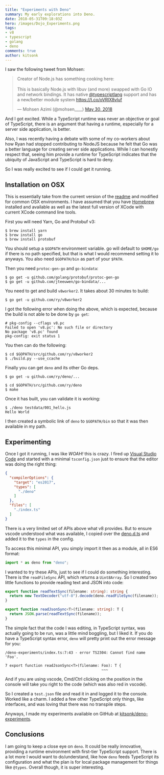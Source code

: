 ```yaml
---
title: "Experiments with Deno"
summary: My early explorations into Deno.
date: 2018-05-31T09:18:03Z
hero: /images/Dojo_Experiments.png
tags:
- v8
- typescript
- golang
- deno
comments: true
author: kitsonk
---
```


I saw the following tweet from Mohsen:

<blockquote class="twitter-tweet" data-dnt="true"><p lang="en" dir="ltr">Creator of Node.js has something cooking here: <br><br>This is basically Node.js with libuv (and more) swapped with Go IO and network bindings. It has native <a href="https://twitter.com/typescriptlang?ref_src=twsrc%5Etfw">@typescriptlang</a> support and has a new/better module system <a href="https://t.co/oVRlX8vluf">https://t.co/oVRlX8vluf</a></p>&mdash; Mohsen Azimi (@mohsen____) <a href="https://twitter.com/mohsen____/status/1001901925015719938?ref_src=twsrc%5Etfw">May 30, 2018</a></blockquote> <script async src="https://platform.twitter.com/widgets.js" charset="utf-8"></script>

And I got excited. While a TypeScript runtime was never an objective or goal of TypeScript, there is an argument that
having a runtime, especially for a server side application, is better.

Also, I was recently having a debate with some of my co-workers about how Ryan had stopped contributing to NodeJS
because he felt that Go was a better language for creating server side applications. While I can honestly respect that,
seeing him provide a runtime for TypeScript indicates that the ubiquity of JavaScript and TypeScript is hard to deny.

So I was really excited to see if I could get it running.

## Installation on OSX

This is essentially take from the current version of the
[readme](https://github.com/ry/deno/blob/c0cc240810f9280ca458c54b4cb69acc30e47e27/README.md#compile-instructions) and
modified for common OSX environments. I have assumed that you have [Homebrew](https://brew.sh/) installed and available
as well as the latest full version of XCode with current XCode command line tools.

First you will need Yarn, Go and Protobuf v3:

```
$ brew install yarn
$ brew install go
$ brew install protobuf
```

You should setup a `$GOPATH` environment variable. go will default to `$HOME/go` if there is no path specified, but that
is what I would recommend setting it to anyways. You also need `$GOPATH/bin` as part of your `$PATH`.

Then you need `protoc-gen-go` and `go-bindata`:

```
$ go get -u github.com/golang/protobuf/protoc-gen-go
$ go get -u github.com/jteeuwen/go-bindata/...
```

You need to get and build `v8worker2`. It takes about 30 minutes to build:

```
$ go get -u github.com/ry/v8worker2
```

I got the following error when doing the above, which is expected, because the build is not able to be done by `go get`:

```
# pkg-config --cflags v8.pc
Failed to open 'v8.pc': No such file or directory
No package 'v8.pc' found
pkg-config: exit status 1
```

You then can do the following:

```
$ cd $GOPATH/src/github.com/ry/v8worker2
$ ./build.py --use_ccache
```

Finally you can get `deno` and its other Go deps.

```
$ go get -u github.com/ry/deno/...
```

```
$ cd $GOPATH/src/github.com/ry/deno
$ make
```

Once it has built, you can validate it is working:

```
$ ./deno testdata/001_hello.js
Hello World
```

I then created a symbolic link of `deno` to `$GOPATH/bin` so that it was then available in my path.

## Experimenting

Once I got it running, I was like _WOAH!_ this is crazy. I fired up [Visual Studio Code](https://code.visualstudio.com/)
and started with a minimal `tsconfig.json` just to ensure that the editor was doing the right thing:

```json
{
  "compilerOptions": {
    "target": "es2017",
    "types": [
      "./deno"
    ]
  },
  "files": [
    "./index.ts"
  ]
}
```

There is a very limited set of APIs above what v8 provides. But to ensure vscode understood what was available, I copied
over the [deno.d.ts](https://github.com/ry/deno/blob/master/deno.d.ts) and added it to the `types` in the config.

To access this minimal API, you simply import it then as a module, all in ES6 format:

```ts
import * as deno from "deno";
```

I wanted to try these APIs, just to see if I could do something interesting. There is the `readFileSync` API, which
returns a `Uint8Array`. So I created two little functions to provide reading text and JSON into code:

```ts
export function readTextSync(filename: string): string {
  return new TextDecoder("utf-8").decode(deno.readFileSync(filename));
}

export function readJsonSync<T>(filename: string): T {
  return JSON.parse(readTextSync(filename));
}
```

The simple fact that the code I was editing, in TypeScript syntax, was actually going to be run, was a little mind
boggling, but I liked it. If you do have a TypeScript syntax error, `deno` will pretty print out the error message for
you:

```
/deno-experiments/index.ts:7:43 - error TS2304: Cannot find name 'Foo'.

7 export function readJsonSync<T>(filename: Foo): T {
                                            ~~~
```

And if you are using vscode, Cmd/Ctrl clicking on the position in the console will take you right to the code (which was
also red in vscode).

So I created a `test.json` file and read it in and logged it to the console. Worked like a charm. I added a few other
TypeScript only things, like interfaces, and was loving that there was no transpile steps.

Anyways, I made my experiments available on GitHub at
[kitsonk/deno-experiments](https://github.com/kitsonk/deno-experiments).

## Conclusions

I am going to keep a close eye on `deno`. It could be really innovative, providing a runtime environment with first-tier
TypeScript support. There is a lot more I would want to do/understand, like how `deno` feeds TypeScript its
configuration and what the plan is for local package management for things like `@types`. Overall though, it is super
interesting.
